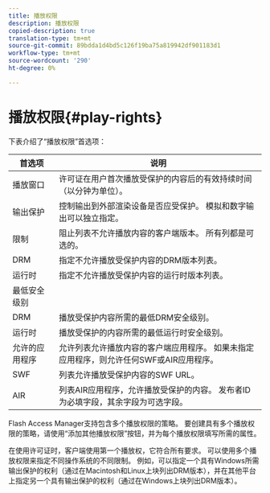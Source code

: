 ```yaml
---
title: 播放权限
description: 播放权限
copied-description: true
translation-type: tm+mt
source-git-commit: 89bdda1d4bd5c126f19ba75a819942df901183d1
workflow-type: tm+mt
source-wordcount: '290'
ht-degree: 0%

---
```



# 播放权限{#play-rights}

下表介绍了“播放权限”首选项：

| 首选项 | 说明 |
|--- |--- |
| 播放窗口 | 许可证在用户首次播放受保护的内容后的有效持续时间（以分钟为单位）。 |
| 输出保护 | 控制输出到外部渲染设备是否应受保护。 模拟和数字输出可以独立指定。 |
| 限制 | 阻止列表不允许播放内容的客户端版本。 所有列都是可选的。 |
| DRM | 指定不允许播放受保护内容的DRM版本列表。 |
| 运行时 | 指定不允许播放受保护内容的运行时版本列表。 |
| 最低安全级别 |  |
| DRM | 播放受保护内容所需的最低DRM安全级别。 |
| 运行时 | 播放受保护的内容所需的最低运行时安全级别。 |
| 允许的应用程序 | 允许列表允许播放内容的客户端应用程序。 如果未指定应用程序，则允许任何SWF或AIR应用程序。 |
| SWF | 列表允许播放受保护内容的SWF URL。 |
| AIR | 列表AIR应用程序，允许播放受保护的内容。 发布者ID为必填字段，其余字段为可选字段。 |

Flash Access Manager支持包含多个播放权限的策略。 要创建具有多个播放权限的策略，请使用“添加其他播放权限”按钮，并为每个播放权限填写所需的属性。

在使用许可证时，客户端使用第一个播放权，它符合所有要求。 可以使用多个播放权限来指定不同操作系统的不同限制。 例如，可以指定一个具有Windows所需输出保护的权利（通过在Macintosh和Linux上块列出DRM版本），并在其他平台上指定另一个具有输出保护的权利（通过在Windows上块列出DRM版本）。
